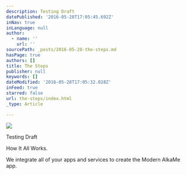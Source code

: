 ```yaml
---
description: Testing Draft
datePublished: '2016-05-28T17:05:45.692Z'
inNav: true
inLanguage: null
author:
  - name: ''
    url: ''
sourcePath: _posts/2016-05-28-the-steps.md
hasPage: true
authors: []
title: The Steps
publisher: null
keywords: []
dateModified: '2016-05-28T17:05:32.028Z'
inFeed: true
starred: false
url: the-steps/index.html
_type: Article

---
```

![](https://the-grid-user-content.s3-us-west-2.amazonaws.com/641132b7-6e75-471e-9d99-f789c298986d.jpg)

Testing Draft

How It All Works. 

We integrate all of your apps and services to create the Modern AlkaMe app.